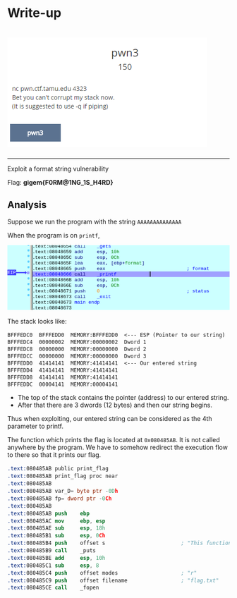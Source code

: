 # Write-up

# ![](/assets/problem-statement.png)

---

Exploit a format string vulnerability

Flag: **gigem{F0RM@1NG\_1S\_H4RD}**

## Analysis

Suppose we run  the program with the string `AAAAAAAAAAAAAA`

When the program is on `printf`,

![](/assets/at-printf.png)

The stack looks like:

```
BFFFEDC0  BFFFEDD0  MEMORY:BFFFEDD0  <--- ESP (Pointer to our string)
BFFFEDC4  00000002  MEMORY:00000002  Dword 1
BFFFEDC8  00000000  MEMORY:00000000  Dword 2
BFFFEDCC  00000000  MEMORY:00000000  Dword 3
BFFFEDD0  41414141  MEMORY:41414141  <--- Our entered string
BFFFEDD4  41414141  MEMORY:41414141
BFFFEDD8  41414141  MEMORY:41414141
BFFFEDDC  00004141  MEMORY:00004141
```

* The top of the stack contains the pointer \(address\) to our entered string.
* After that there are 3 dwords \(12 bytes\) and then our string begins.

Thus when exploiting, our entered string can be considered as the 4th parameter to printf.

  

The function which prints the flag is located at `0x080485AB`. It is not called anywhere by the program. We have to somehow redirect the execution flow to there so that it prints our flag.

```nasm
.text:080485AB public print_flag
.text:080485AB print_flag proc near
.text:080485AB
.text:080485AB var_D= byte ptr -0Dh
.text:080485AB fp= dword ptr -0Ch
.text:080485AB
.text:080485AB push    ebp
.text:080485AC mov     ebp, esp
.text:080485AE sub     esp, 18h
.text:080485B1 sub     esp, 0Ch
.text:080485B4 push    offset s                        ; "This function has been deprecated"
.text:080485B9 call    _puts
.text:080485BE add     esp, 10h
.text:080485C1 sub     esp, 8
.text:080485C4 push    offset modes                    ; "r"
.text:080485C9 push    offset filename                 ; "flag.txt"
.text:080485CE call    _fopen
```



